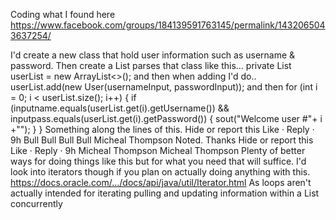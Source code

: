 Coding what I found here
https://www.facebook.com/groups/184139591763145/permalink/1432065043637254/

 I'd create a new class that hold user information such as username & password.
Then create a List parses that class like this...
private List<Users> userList = new ArrayList<>();
and then when adding I'd do..
userList.add(new User(usernameInput, passwordInput));
and then
for (int i = 0; i < userList.size(); i++) {
if (inputname.equals(userList.get(i).getUsername()) && inputpass.equals(userList.get(i).getPassword()) {
sout("Welcome user #"+ i +"");
}
}
Something along the lines of this.
Hide or report this
Like
 · Reply · 9h
Bull Bull
Bull Bull Micheal Thompson Noted. Thanks
Hide or report this
Like
 · Reply · 9h
Micheal Thompson
Micheal Thompson Plenty of better ways for doing things like this but for what you need that will suffice.
I'd look into iterators though if you plan on actually doing anything with this.
https://docs.oracle.com/.../docs/api/java/util/Iterator.html
As loops aren't actually intended for iterating pulling and updating information within a List concurrently